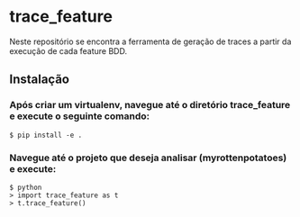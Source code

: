 # trace_feature
Neste repositório se encontra a ferramenta de geração de traces a partir da execução de cada feature BDD. 

## Instalação

### Após criar um virtualenv, navegue até o diretório trace_feature e execute o seguinte comando:
```
$ pip install -e .
```
### Navegue até o projeto que deseja analisar (myrottenpotatoes) e execute:
```
$ python 
> import trace_feature as t
> t.trace_feature()
```
